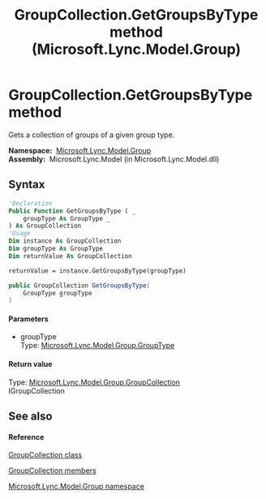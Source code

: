 ﻿---
title: GroupCollection.GetGroupsByType method  (Microsoft.Lync.Model.Group)
TOCTitle: 'GetGroupsByType method '
ms:assetid: M:Microsoft.Lync.Model.Group.GroupCollection.GetGroupsByType(Microsoft.Lync.Model.Group.GroupType)_DI_3_UC_OCS14MrefLyncWPF
ms:mtpsurl: https://msdn.microsoft.com/en-us/library/microsoft.lync.model.group.groupcollection.getgroupsbytype(v=office.15)
ms:contentKeyID: 48593948
ms.date: 07/28/2014
mtps_version: v=office.15
f1_keywords:
- Microsoft.Lync.Model.Group.GroupCollection.GetGroupsByType
dev_langs:
- CSharp
- JScript
- VB
- other
---

# GroupCollection.GetGroupsByType method

Gets a collection of groups of a given group type.

**Namespace:**  [Microsoft.Lync.Model.Group](microsoft-lync-model-group-namespace_2.md)  
**Assembly:**  Microsoft.Lync.Model (in Microsoft.Lync.Model.dll)

## Syntax

``` vb
'Declaration
Public Function GetGroupsByType ( _
    groupType As GroupType _
) As GroupCollection
'Usage
Dim instance As GroupCollection
Dim groupType As GroupType
Dim returnValue As GroupCollection

returnValue = instance.GetGroupsByType(groupType)
```

``` csharp
public GroupCollection GetGroupsByType(
    GroupType groupType
)
```

#### Parameters

  - groupType  
    Type: [Microsoft.Lync.Model.Group.GroupType](grouptype-enumeration-microsoft-lync-model-group_2.md)  

#### Return value

Type: [Microsoft.Lync.Model.Group.GroupCollection](groupcollection-class-microsoft-lync-model-group_2.md)  
IGroupCollection  

## See also

#### Reference

[GroupCollection class](groupcollection-class-microsoft-lync-model-group_2.md)

[GroupCollection members](groupcollection-members-microsoft-lync-model-group_2.md)

[Microsoft.Lync.Model.Group namespace](microsoft-lync-model-group-namespace_2.md)


